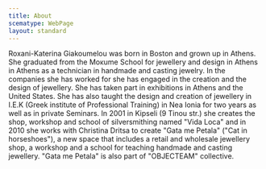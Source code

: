 ```yaml
---
title: About
scematype: WebPage
layout: standard
---
```


Roxani-Katerina Giakoumelou was born in Boston and grown up in Athens. She graduated from the Moκume School for jewellery and design in Athens in Athens as a technician in handmade and casting jewelry. In the companies she has worked for she has engaged in the creation and the design of jewellery. She has taken part in exhibitions in Athens and the United States. She has also taught the design and creation of jewellery in I.E.K (Greek institute of Professional Training) in Nea Ionia for two years as well as in private Seminars. In 2001 in Kipseli (9 Tinou str.) she creates the shop, workshop and school of silversmithing named "Vida Loca" and in 2010 she works with Christina Dritsa to create "Gata me Petala" ("Cat in horseshoes"), a new space that includes a retail and wholesale jewellery shop, a workshop and a school for teaching handmade and casting jewellery. "Gata me Petala" is also part of "OBJECTEAM" collective.
